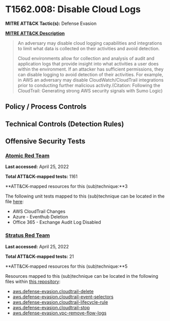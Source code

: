 # T1562.008: Disable Cloud Logs
**MITRE ATT&CK Tactic(s):** Defense Evasion

**[MITRE ATT&CK Description](https://attack.mitre.org/techniques/T1562/008)**
<blockquote>An adversary may disable cloud logging capabilities and integrations to limit what data is collected on their activities and avoid detection. 

Cloud environments allow for collection and analysis of audit and application logs that provide insight into what activities a user does within the environment. If an attacker has sufficient permissions, they can disable logging to avoid detection of their activities. For example, in AWS an adversary may disable CloudWatch/CloudTrail integrations prior to conducting further malicious activity.(Citation: Following the CloudTrail: Generating strong AWS security signals with Sumo Logic)</blockquote>
## Policy / Process Controls
## Technical Controls (Detection Rules)

## Offensive Security Tests
### [Atomic Red Team](https://github.com/redcanaryco/atomic-red-team)
**Last accessed:** April 25, 2022

**Total ATT&CK-mapped tests:** 1161

**ATT&CK-mapped resources for this (sub)technique:**3

The following unit tests mapped to this (sub)technique can be located in the file [here](https://github.com/redcanaryco/atomic-red-team/tree/master/atomics/T1562.008/T1562.008.yaml):

* AWS CloudTrail Changes
* Azure - Eventhub Deletion
* Office 365 - Exchange Audit Log Disabled

### [Stratus Red Team](https://github.com/DataDog/stratus-red-team/)
**Last accessed:** April 25, 2022

**Total ATT&CK-mapped tests:** 21

**ATT&CK-mapped resources for this (sub)technique:**5

Resources mapped to this (sub)technique can be located in the following files within [this repository](https://stratus-red-team.cloud/attack-techniques/):

* [aws.defense-evasion.cloudtrail-delete](https://stratus-red-team.cloud/attack-techniques/aws/aws.defense-evasion.cloudtrail-delete/)
* [aws.defense-evasion.cloudtrail-event-selectors](https://stratus-red-team.cloud/attack-techniques/aws/aws.defense-evasion.cloudtrail-event-selectors/)
* [aws.defense-evasion.cloudtrail-lifecycle-rule](https://stratus-red-team.cloud/attack-techniques/aws/aws.defense-evasion.cloudtrail-lifecycle-rule/)
* [aws.defense-evasion.cloudtrail-stop](https://stratus-red-team.cloud/attack-techniques/aws/aws.defense-evasion.cloudtrail-stop/)
* [aws.defense-evasion.vpc-remove-flow-logs](https://stratus-red-team.cloud/attack-techniques/aws/aws.defense-evasion.vpc-remove-flow-logs/)

